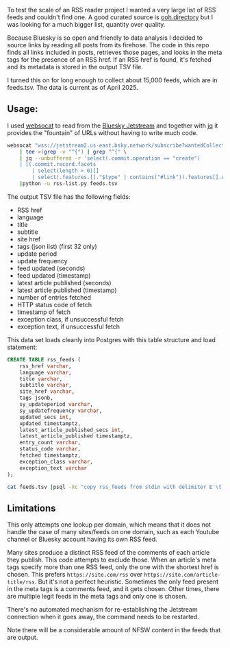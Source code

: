 To test the scale of an RSS reader project I wanted a very large list of RSS feeds and couldn't find one. A good curated source is [ooh.directory](https://ooh.directory/) but I was looking for a much bigger list, quantity over quality.

Because Bluesky is so open and friendly to data analysis I decided to source links by reading all posts from its firehose. The code in this repo finds all links included in posts, retrieves those pages, and looks in the meta tags for the presence of an RSS href. If an RSS href is found, it's fetched and its metadata is stored in the output TSV file.

I turned this on for long enough to collect about 15,000 feeds, which are in feeds.tsv. The data is current as of April 2025.

## Usage:

I used [websocat](https://github.com/vi/websocat) to read from the [Bluesky Jetstream](https://github.com/bluesky-social/jetstream) and together with [jq](https://github.com/jqlang/jq) it provides the "fountain" of URLs without having to write much code.

```bash
websocat "wss://jetstream2.us-east.bsky.network/subscribe?wantedCollections=app.bsky.feed.post" \
    | tee >(grep -v "^{") | grep "^{" \
    | jq --unbuffered -r 'select(.commit.operation == "create")
    | [(.commit.record.facets
        | select(length > 0)[]
        | select(.features.[]."$type" | contains("#link")).features[].uri)][]' \
    |python -u rss-list.py feeds.tsv
```

The output TSV file has the following fields:

* RSS href
* language
* title
* subtitle
* site href
* tags (json list) (first 32 only)
* update period
* update frequency
* feed updated (seconds)
* feed updated (timestamp)
* latest article published (seconds)
* latest article published (timestamp)
* number of entries fetched
* HTTP status code of fetch
* timestamp of fetch
* exception class, if unsuccessful fetch
* exception text, if unsuccessful fetch


This data set loads cleanly into Postgres with this table structure and load statement:


```sql
CREATE TABLE rss_feeds (
    rss_href varchar,
    language varchar,
    title varchar,
    subtitle varchar,
    site_href varchar,
    tags jsonb,
    sy_updateperiod varchar,
    sy_updatefrequency varchar,
    updated_secs int,
    updated timestamptz,
    latest_article_published_secs int,
    latest_article_published timestamptz,
    entry_count varchar,
    status_code varchar,
    fetched timestamptz,
    exception_class varchar,
    exception_text varchar
);
```

```bash
cat feeds.tsv |psql -Xc "copy rss_feeds from stdin with delimiter E'\t' csv"
```

## Limitations

This only attempts one lookup per domain, which means that it does not handle the case of many sites/feeds on one domain, such as each Youtube channel or Bluesky account having its own RSS feed.

Many sites produce a distinct RSS feed of the comments of each article they publish. This code attempts to exclude those. When an article's meta tags specify more than one RSS feed, only the one with the shortest href is chosen. This prefers `https://site.com/rss` over `https://site.com/article-title/rss`. But it's not a perfect heuristic. Sometimes the only feed present in the meta tags is a comments feed, and it gets chosen. Other times, there are multiple legit feeds in the meta tags and only one is chosen.

There's no automated mechanism for re-establishing the Jetstream connection when it goes away, the command needs to be restarted.

Note there will be a considerable amount of NFSW content in the feeds that are output.
